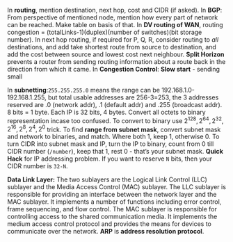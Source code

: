In **routing**, mention destination, next hop, cost and CIDR (if asked). In **BGP**: From perspective of mentioned node, mention how every part of network can be reached. Make table on basis of that. In **DV routing of WAN**, routing congestion = (totalLinks-1)(duplex)(number of switches)(bit storage number). In next hop routing, if required for P, Q, R, consider routing to _all_ destinations, and add take shortest route from source to destination, and add the cost between source and lowest cost next neighbour. **Split Horizon** prevents a router from sending routing information about a route back in the direction from which it came. 
In **Congestion Control**: **Slow start** - sending small

In **subnetting**:`255.255.255.0` means the range can be 192.168.1.0-192.168.1.255, but total usable addresses are 256-3=253, the 3 addresses reserved are .0 (network addr), .1 (default addr) and .255 (broadcast addr). 8 bits = 1 byte. Each IP is 32 bits, 4 bytes. Convert all octets to binary representation incase too confused. To convert to binary use $2^{128}, 2^{64}, 2^{32}, 2^{16}, 2^{8}, 2^4, 2^0$ trick. To find **range from subnet mask**, convert subnet mask and network to binaries, and match. Where both 1, keep 1, otherwise 0. To turn CIDR into subnet mask and IP, turn the IP to binary, count from 0 till CIDR number (`/number`), keep that 1, rest 0 - that’s your subnet mask. **Quick Hack** for IP addressing problem. If you want to reserve `N` bits, then your CIDR number is `32-N`.

**Data Link Layer:** The two sublayers are the Logical Link Control (LLC) sublayer and the Media Access Control (MAC) sublayer. The LLC sublayer is responsible for providing an interface between the network layer and the MAC sublayer. It implements a number of functions including error control, frame sequencing, and flow control. The MAC sublayer is responsible for controlling access to the shared communication media. It implements the medium access control protocol and provides the means for devices to communicate over the network. **ARP** is **address resolution protocol**. 

